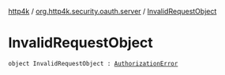 [http4k](../index.md) / [org.http4k.security.oauth.server](index.md) / [InvalidRequestObject](./-invalid-request-object.md)

# InvalidRequestObject

`object InvalidRequestObject : `[`AuthorizationError`](-authorization-error.md)